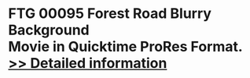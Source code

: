 # FTG 00095 Forest Road Blurry Background<br />Movie in Quicktime ProRes Format.<br />[>> Detailed information](https://secure.shareit.com/shareit/product.html?productid=300652147&affiliateid=200057808)